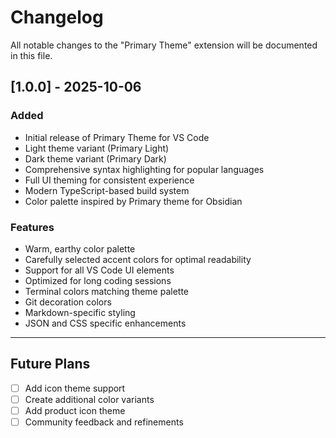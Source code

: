 # Changelog

All notable changes to the "Primary Theme" extension will be documented in this file.

## [1.0.0] - 2025-10-06

### Added

- Initial release of Primary Theme for VS Code
- Light theme variant (Primary Light)
- Dark theme variant (Primary Dark)
- Comprehensive syntax highlighting for popular languages
- Full UI theming for consistent experience
- Modern TypeScript-based build system
- Color palette inspired by Primary theme for Obsidian

### Features

- Warm, earthy color palette
- Carefully selected accent colors for optimal readability
- Support for all VS Code UI elements
- Optimized for long coding sessions
- Terminal colors matching theme palette
- Git decoration colors
- Markdown-specific styling
- JSON and CSS specific enhancements

---

## Future Plans

- [ ] Add icon theme support
- [ ] Create additional color variants
- [ ] Add product icon theme
- [ ] Community feedback and refinements
